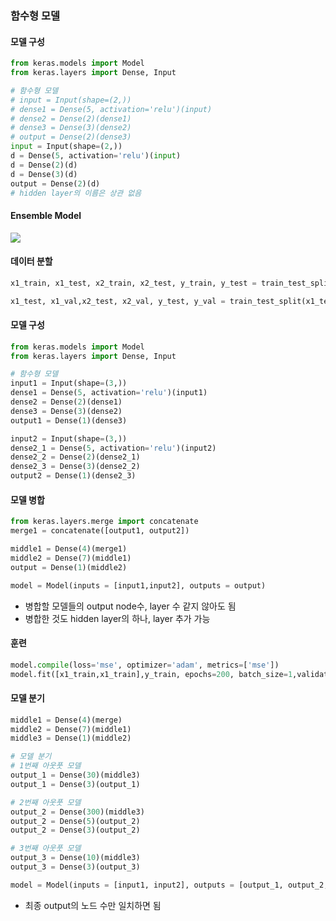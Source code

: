 ### 함수형 모델

#### 모델 구성

```python
from keras.models import Model
from keras.layers import Dense, Input

# 함수형 모델
# input = Input(shape=(2,))
# dense1 = Dense(5, activation='relu')(input)
# dense2 = Dense(2)(dense1)
# dense3 = Dense(3)(dense2)
# output = Dense(2)(dense3)
input = Input(shape=(2,))
d = Dense(5, activation='relu')(input)
d = Dense(2)(d)
d = Dense(3)(d)
output = Dense(2)(d)
# hidden layer의 이름은 상관 없음
```



#### Ensemble Model

![](https://miro.medium.com/max/780/1*bSjDtSe_Rv9Snay0dJAdFw.png)

#### 데이터 분할

```python
x1_train, x1_test, x2_train, x2_test, y_train, y_test = train_test_split(x1, x2, y, test_size=0.4, shuffle=False)

x1_test, x1_val,x2_test, x2_val, y_test, y_val = train_test_split(x1_test, x2_test, y_test, test_size=0.5, shuffle=False)
```

#### 모델 구성

```python
from keras.models import Model
from keras.layers import Dense, Input

# 함수형 모델
input1 = Input(shape=(3,))
dense1 = Dense(5, activation='relu')(input1)
dense2 = Dense(2)(dense1)
dense3 = Dense(3)(dense2)
output1 = Dense(1)(dense3)

input2 = Input(shape=(3,))
dense2_1 = Dense(5, activation='relu')(input2)
dense2_2 = Dense(2)(dense2_1)
dense2_3 = Dense(3)(dense2_2)
output2 = Dense(1)(dense2_3)
```



#### 모델 병합

```python
from keras.layers.merge import concatenate
merge1 = concatenate([output1, output2])

middle1 = Dense(4)(merge1)
middle2 = Dense(7)(middle1)
output = Dense(1)(middle2)

model = Model(inputs = [input1,input2], outputs = output)
```

- 병합할 모델들의 output node수, layer 수 같지 않아도 됨
- 병합한 것도 hidden layer의 하나, layer 추가 가능

#### 훈련

```python
model.compile(loss='mse', optimizer='adam', metrics=['mse'])
model.fit([x1_train,x1_train],y_train, epochs=200, batch_size=1,validation_data=([x1_val,x2_val], y_val))
```



#### 모델 분기

```python
middle1 = Dense(4)(merge)
middle2 = Dense(7)(middle1)
middle3 = Dense(1)(middle2)

# 모델 분기
# 1번째 아웃풋 모델
output_1 = Dense(30)(middle3)
output_1 = Dense(3)(output_1)

# 2번째 아웃풋 모델
output_2 = Dense(300)(middle3)
output_2 = Dense(5)(output_2)
output_2 = Dense(3)(output_2)

# 3번째 아웃풋 모델
output_3 = Dense(10)(middle3)
output_3 = Dense(3)(output_3)

model = Model(inputs = [input1, input2], outputs = [output_1, output_2, output_3])
```

- 최종 output의 노드 수만 일치하면 됨

